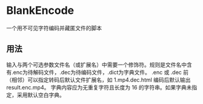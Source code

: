 # BlankEncode
一个用不可见字符编码并藏匿文件的脚本
## 用法
输入与两个可选参数文件名（或扩展名）中需要一个修饰符。规则是文件名中含有.enc为待解码文件，.dec为待编码文件，.dict为字典文件。
.enc 或 .dec 前（相邻）可以指定转码后默认文件扩展名，如 1.mp4.dec.html 编码后默认输出 result.enc.mp4。
字典内容应为无重复字符且长度为 16 的字符串。如果字典未指定，采用默认空白字典。
